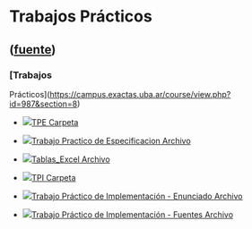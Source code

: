 # Trabajos Prácticos
([fuente](https://campus.exactas.uba.ar/course/view.php?id=987&section=8))
---
### [Trabajos
Prácticos](https://campus.exactas.uba.ar/course/view.php?id=987&section=8)

  - [![ ](https://campus.exactas.uba.ar/theme/image.php/aardvark/folder/1524752928/icon)TPE Carpeta](https://campus.exactas.uba.ar/mod/folder/view.php?id=62359)

  - [![ ](https://campus.exactas.uba.ar/theme/image.php/aardvark/core/1524752928/f/archive-24)Trabajo Practico de Especificacion Archivo](https://campus.exactas.uba.ar/mod/resource/view.php?id=60302)

  - [![ ](https://campus.exactas.uba.ar/theme/image.php/aardvark/core/1524752928/f/archive-24)Tablas_Excel Archivo](https://campus.exactas.uba.ar/mod/resource/view.php?id=60595)

  - [![ ](https://campus.exactas.uba.ar/theme/image.php/aardvark/folder/1524752928/icon)TPI Carpeta](https://campus.exactas.uba.ar/mod/folder/view.php?id=62357)

  - [![ ](https://campus.exactas.uba.ar/theme/image.php/aardvark/core/1524752928/f/pdf-24)Trabajo Práctico de Implementación - Enunciado Archivo](https://campus.exactas.uba.ar/mod/resource/view.php?id=62637)

  - [![ ](https://campus.exactas.uba.ar/theme/image.php/aardvark/core/1524752928/f/archive-24)Trabajo Práctico de Implementación - Fuentes Archivo](https://campus.exactas.uba.ar/mod/resource/view.php?id=62628)

